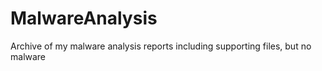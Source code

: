 # MalwareAnalysis
Archive of my malware analysis reports including supporting files, but no malware
